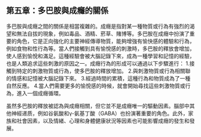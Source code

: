 ## 第五章：多巴胺與成癮的關係

多巴胺與成癮之間的關係是相當複雜的。成癮是指對某一種物質或行為有強烈的渴望和無法自拔的現象，例如毒品、酒精、菸草、賭博等。多巴胺在成癮中扮演了重要的角色，它是正向強化的主要神經傳導物質，能夠增強有愉快感的體驗和行為，例如食物和性行為等。當人們接觸到具有愉悅感的刺激時，多巴胺的釋放會增加，使人感到愉悅和滿足。這種經驗會被大腦記錄下來，成為一種學習和記憶的經驗，也是人類追求這些刺激的原因之一。成癮行為的形成可以通過以下步驟進行：
1.接觸到特定的刺激物質或行為，使多巴胺的釋放增加。
2.與刺激物質或行為相關聯的情感和記憶被大腦記錄下來。
3.經過時間的累積，這種行為和物質成為了一種自然反應。
4.當人們需要更多的愉悅感的時候，就會開始尋找這些刺激物質或行為，進入一個成癮循環。

虽然多巴胺的釋放被認為與成癮相關，但它並不是成癮唯一的驅動因素。腦部中其他神經递质，例如谷氨酸和γ-氨基丁酸（GABA）也扮演著重要的角色。此外，家族和社會因素，以及情緒、心理和身體健康狀況等因素也可能影響成癮的發生和發展。